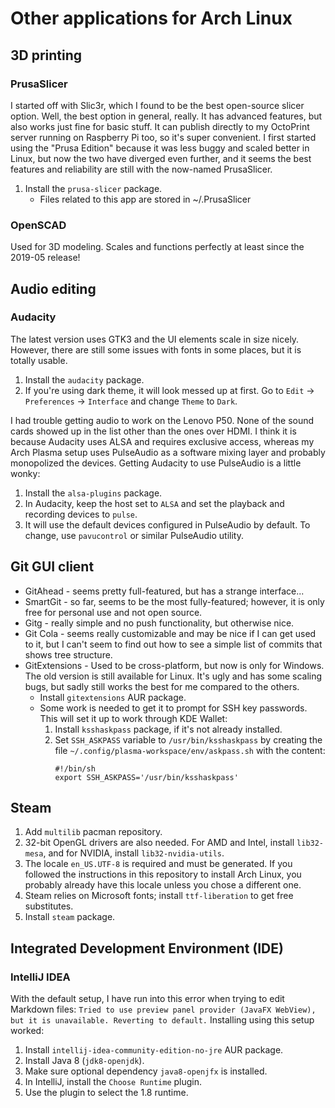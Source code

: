 # Other applications for Arch Linux

## 3D printing

### PrusaSlicer

I started off with Slic3r, which I found to be the best open-source slicer option.  Well, the best option in general, really.  It has advanced features, but also works just fine for basic stuff.  It can publish directly to my OctoPrint server running on Raspberry Pi too, so it's super convenient.  I first started using the "Prusa Edition" because it was less buggy and scaled better in Linux, but now the two have diverged even further, and it seems the best features and reliability are still with the now-named PrusaSlicer.

1. Install the `prusa-slicer` package.
    - Files related to this app are stored in ~/.PrusaSlicer

### OpenSCAD

Used for 3D modeling.  Scales and functions perfectly at least since the 2019-05 release!

## Audio editing

### Audacity

The latest version uses GTK3 and the UI elements scale in size nicely.  However, there are still some issues with fonts in some places, but it is totally usable.

1. Install the `audacity` package.
2. If you're using dark theme, it will look messed up at first.  Go to `Edit` → `Preferences` → `Interface` and change `Theme` to `Dark`.

I had trouble getting audio to work on the Lenovo P50.  None of the sound cards showed up in the list other than the ones over HDMI.  I think it is because Audacity uses ALSA and requires exclusive access, whereas my Arch Plasma setup uses PulseAudio as a software mixing layer and probably monopolized the devices.  Getting Audacity to use PulseAudio is a little wonky:

1. Install the `alsa-plugins` package.
2. In Audacity, keep the host set to `ALSA` and set the playback and recording devices to `pulse`.
3. It will use the default devices configured in PulseAudio by default.  To change, use `pavucontrol` or similar PulseAudio utility.

## Git GUI client

- GitAhead - seems pretty full-featured, but has a strange interface...
- SmartGit - so far, seems to be the most fully-featured; however, it is only free for personal use and not open source.
- Gitg - really simple and no push functionality, but otherwise nice.
- Git Cola - seems really customizable and may be nice if I can get used to it, but I can't seem to find out how to see a simple list of commits that shows tree structure.
- GitExtensions - Used to be cross-platform, but now is only for Windows.  The old version is still available for Linux.  It's ugly and has some scaling bugs, but sadly still works the best for me compared to the others.
    - Install `gitextensions` AUR package.
    - Some work is needed to get it to prompt for SSH key passwords.  This will set it up to work through KDE Wallet:
        1. Install `ksshaskpass` package, if it's not already installed.
        2. Set `SSH_ASKPASS` variable to `/usr/bin/ksshaskpass` by creating the file `~/.config/plasma-workspace/env/askpass.sh` with the content:
            ```
            #!/bin/sh
            export SSH_ASKPASS='/usr/bin/ksshaskpass'
            ```

## Steam

1. Add `multilib` pacman repository.
2. 32-bit OpenGL drivers are also needed.  For AMD and Intel, install `lib32-mesa`, and for NVIDIA, install `lib32-nvidia-utils`.
3. The locale `en_US.UTF-8` is required and must be generated.  If you followed the instructions in this repository to install Arch Linux, you probably already have this locale unless you chose a different one.
4. Steam relies on Microsoft fonts; install `ttf-liberation` to get free substitutes.
5. Install `steam` package.

## Integrated Development Environment (IDE)

### IntelliJ IDEA

With the default setup, I have run into this error when trying to edit Markdown files: `Tried to use preview panel provider (JavaFX WebView), but it is unavailable. Reverting to default.`  Installing using this setup worked:

1. Install `intellij-idea-community-edition-no-jre` AUR package.
2. Install Java 8 (`jdk8-openjdk`).
3. Make sure optional dependency `java8-openjfx` is installed.
4. In IntelliJ, install the `Choose Runtime` plugin.
5. Use the plugin to select the 1.8 runtime.
